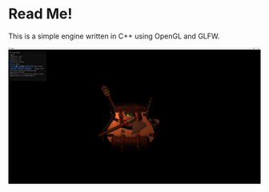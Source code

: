 # Read Me!

This is a simple engine written in C++ using OpenGL and GLFW.

![alt text](/Engine/EngineDemo.png?raw=true "title")
